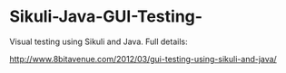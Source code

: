 # Sikuli-Java-GUI-Testing-
Visual testing using Sikuli and Java. Full details:

http://www.8bitavenue.com/2012/03/gui-testing-using-sikuli-and-java/

